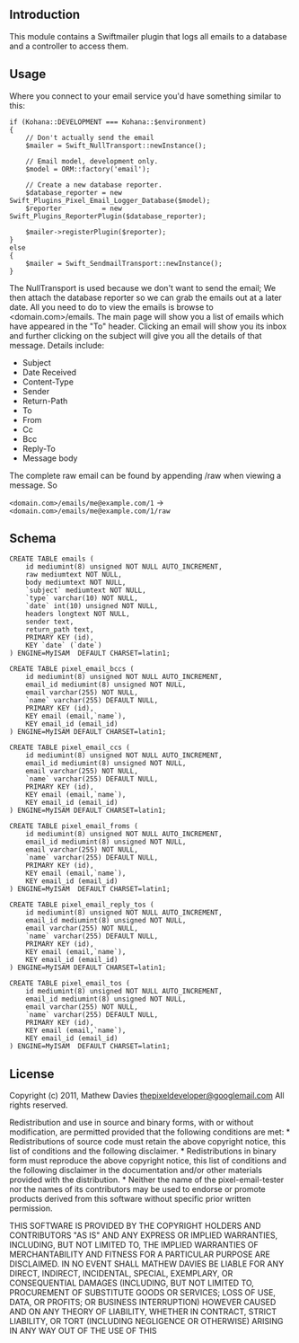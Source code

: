 Introduction
------------

This module contains a Swiftmailer plugin that logs all emails to a database and 
a controller to access them.

Usage
-----

Where you connect to your email service you'd have something similar to this:

	if (Kohana::DEVELOPMENT === Kohana::$environment)
	{
		// Don't actually send the email
		$mailer = Swift_NullTransport::newInstance();
		
		// Email model, development only.
		$model = ORM::factory('email');
				
		// Create a new database reporter.
		$database_reporter = new Swift_Plugins_Pixel_Email_Logger_Database($model);
		$reporter          = new Swift_Plugins_ReporterPlugin($database_reporter);
				
		$mailer->registerPlugin($reporter);
	}
	else
	{
		$mailer = Swift_SendmailTransport::newInstance();
	}

The NullTransport is used because we don't want to send the email; We then attach
the database reporter so we can grab the emails out at a later date. All you need
to do to view the emails is browse to <domain.com>/emails. The main page will
show you a list of emails which have appeared in the "To" header. Clicking an email
will show you its inbox and further clicking on the subject will give you all the
details of that message. Details include:

* Subject
* Date Received
* Content-Type
* Sender
* Return-Path
* To
* From
* Cc
* Bcc
* Reply-To
* Message body

The complete raw email can be found by appending /raw when viewing a message. So

`<domain.com>/emails/me@example.com/1` -> `<domain.com>/emails/me@example.com/1/raw`

Schema
------

	CREATE TABLE emails (
		id mediumint(8) unsigned NOT NULL AUTO_INCREMENT,
		raw mediumtext NOT NULL,
		body mediumtext NOT NULL,
		`subject` mediumtext NOT NULL,
		`type` varchar(10) NOT NULL,
		`date` int(10) unsigned NOT NULL,
		headers longtext NOT NULL,
		sender text,
		return_path text,
		PRIMARY KEY (id),
		KEY `date` (`date`)
	) ENGINE=MyISAM  DEFAULT CHARSET=latin1;

	CREATE TABLE pixel_email_bccs (
		id mediumint(8) unsigned NOT NULL AUTO_INCREMENT,
		email_id mediumint(8) unsigned NOT NULL,
		email varchar(255) NOT NULL,
		`name` varchar(255) DEFAULT NULL,
		PRIMARY KEY (id),
		KEY email (email,`name`),
		KEY email_id (email_id)
	) ENGINE=MyISAM DEFAULT CHARSET=latin1;

	CREATE TABLE pixel_email_ccs (
		id mediumint(8) unsigned NOT NULL AUTO_INCREMENT,
		email_id mediumint(8) unsigned NOT NULL,
		email varchar(255) NOT NULL,
		`name` varchar(255) DEFAULT NULL,
		PRIMARY KEY (id),
		KEY email (email,`name`),
		KEY email_id (email_id)
	) ENGINE=MyISAM DEFAULT CHARSET=latin1;

	CREATE TABLE pixel_email_froms (
		id mediumint(8) unsigned NOT NULL AUTO_INCREMENT,
		email_id mediumint(8) unsigned NOT NULL,
		email varchar(255) NOT NULL,
		`name` varchar(255) DEFAULT NULL,
		PRIMARY KEY (id),
		KEY email (email,`name`),
		KEY email_id (email_id)
	) ENGINE=MyISAM  DEFAULT CHARSET=latin1;

	CREATE TABLE pixel_email_reply_tos (
		id mediumint(8) unsigned NOT NULL AUTO_INCREMENT,
		email_id mediumint(8) unsigned NOT NULL,
		email varchar(255) NOT NULL,
		`name` varchar(255) DEFAULT NULL,
		PRIMARY KEY (id),
		KEY email (email,`name`),
		KEY email_id (email_id)
	) ENGINE=MyISAM DEFAULT CHARSET=latin1;

	CREATE TABLE pixel_email_tos (
		id mediumint(8) unsigned NOT NULL AUTO_INCREMENT,
		email_id mediumint(8) unsigned NOT NULL,
		email varchar(255) NOT NULL,
		`name` varchar(255) DEFAULT NULL,
		PRIMARY KEY (id),
		KEY email (email,`name`),
		KEY email_id (email_id)
	) ENGINE=MyISAM  DEFAULT CHARSET=latin1;

License
-------

Copyright (c) 2011, Mathew Davies <thepixeldeveloper@googlemail.com>
All rights reserved.

Redistribution and use in source and binary forms, with or without
modification, are permitted provided that the following conditions are met:
    * Redistributions of source code must retain the above copyright
      notice, this list of conditions and the following disclaimer.
    * Redistributions in binary form must reproduce the above copyright
      notice, this list of conditions and the following disclaimer in the
      documentation and/or other materials provided with the distribution.
    * Neither the name of the pixel-email-tester nor the
      names of its contributors may be used to endorse or promote products
      derived from this software without specific prior written permission.

THIS SOFTWARE IS PROVIDED BY THE COPYRIGHT HOLDERS AND CONTRIBUTORS "AS IS" AND
ANY EXPRESS OR IMPLIED WARRANTIES, INCLUDING, BUT NOT LIMITED TO, THE IMPLIED
WARRANTIES OF MERCHANTABILITY AND FITNESS FOR A PARTICULAR PURPOSE ARE
DISCLAIMED. IN NO EVENT SHALL MATHEW DAVIES BE LIABLE FOR ANY
DIRECT, INDIRECT, INCIDENTAL, SPECIAL, EXEMPLARY, OR CONSEQUENTIAL DAMAGES
(INCLUDING, BUT NOT LIMITED TO, PROCUREMENT OF SUBSTITUTE GOODS OR SERVICES;
LOSS OF USE, DATA, OR PROFITS; OR BUSINESS INTERRUPTION) HOWEVER CAUSED AND
ON ANY THEORY OF LIABILITY, WHETHER IN CONTRACT, STRICT LIABILITY, OR TORT
(INCLUDING NEGLIGENCE OR OTHERWISE) ARISING IN ANY WAY OUT OF THE USE OF THIS